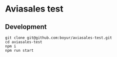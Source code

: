 # Aviasales test

## Development

```shell
git clone git@github.com:boyur/aviasales-test.git
cd aviasales-test
npm i
npm run start
```
